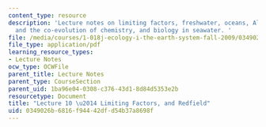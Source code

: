```yaml
---
content_type: resource
description: 'Lecture notes on limiting factors, freshwater, oceans, Alfred Redfield
  and the co-evolution of chemistry, and biology in seawater. '
file: /media/courses/1-018j-ecology-i-the-earth-system-fall-2009/0349026b6816f94442dfd54b37a8698f_MIT1_018JF09_Lec10.pdf
file_type: application/pdf
learning_resource_types:
- Lecture Notes
ocw_type: OCWFile
parent_title: Lecture Notes
parent_type: CourseSection
parent_uid: 1ba96e04-0308-c376-43d1-8d84d5353e2b
resourcetype: Document
title: "Lecture 10 \u2014 Limiting Factors, and Redfield"
uid: 0349026b-6816-f944-42df-d54b37a8698f
---
```

